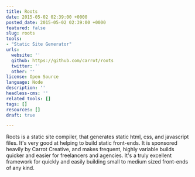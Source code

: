 ```yaml
---
title: Roots
date: 2015-05-02 02:39:00 +0000
posted_date: 2015-05-02 02:39:00 +0000
featured: false
slug: roots
tools:
- "Static Site Generator"
urls:
  website: ''
  github: https://github.com/carrot/roots
  twitter: ''
  other: ''
license: Open Source
language: Node
description: ''
headless-cms: ''
related_tools: []
tags: []
resources: []
draft: true

---
```

Roots is a static site compiler, that generates static html, css, and javascript files. It's very good at helping to build static front-ends. It is sponsored heavily by Carrot Creative, and makes frequent, highly variable builds quicker and easier for freelancers and agencies. It's a truly excellent framework for quickly and easily building small to medium sized front-ends of any kind.
